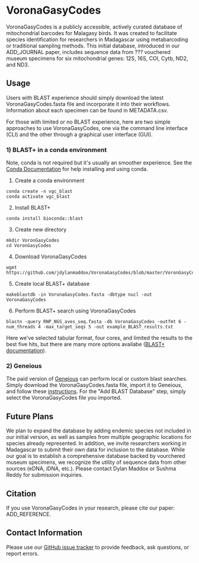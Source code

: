 # VoronaGasyCodes
VoronaGasyCodes is a publicly accessible, actively curated database of mitochondrial barcodes for Malagasy birds. It was created to facilitate species identification for researchers in Madagascar using metabarcoding or traditional sampling methods. This initial database, introduced in our ADD_JOURNAL paper, includes sequence data from ??? vouchered museum specimens for six mitochondrial genes: 12S, 16S, COI, Cytb, ND2, and ND3. 

## Usage
Users with BLAST experience should simply download the latest VoronaGasyCodes.fasta file and incorporate it into their workflows. Information about each specimen can be found in  METADATA.csv.

For those with limited or no BLAST experience, here are two simple approaches to use VoronaGasyCodes, one via the command line interface (CLI) and the other through a graphical user interface (GUI).


### 1) BLAST+ in a conda environment 
Note, conda is not required but it's usually an smoother experience. See the [Conda Documentation](https://conda.io/projects/conda/en/latest/index.html) for help installing and using conda. 

1) Create a conda environment
```
conda create -n vgc_blast
conda activate vgc_blast
```
2) Install BLAST+
```
conda install bioconda::blast
```
3) Create new directory
```
mkdir VoronGasyCodes
cd VoronGasyCodes
```
4) Download VoronaGasyCodes
```
wget https://github.com/jdylanmaddox/VoronaGasyCodes/blob/master/VoronGasyCodes.fasta
```
5) Create local BLAST+ database
```
makeblastdb -in VoronaGasyCodes.fasta -dbtype nucl -out VoronaGasyCodes
```
6) Perform BLAST+ search using VoronaGasyCodes  
```
blastn -query RNP_NGS_aves_seq.fasta -db VoronaGasyCodes -outfmt 6 -num_threads 4 -max_target_seqs 5 -out example_BLAST_results.txt
```
Here we've selected tabular format, four cores, and limited the results to the best five hits, but there are many more options availabe ([BLAST+ documentation](https://www.ncbi.nlm.nih.gov/books/NBK279690/)).

### 2) Geneious
The paid version of [Geneious](https://www.geneious.com) can perform local or custom blast searches. Simply download the VoronaGasyCodes.fasta file, import it to Geneious, and follow these
[instructions](https://help.geneious.com/hc/en-us/articles/360044627372-How-can-I-BLAST-against-my-own-sequences-or-a-database-that-isn-t-part-of-NCBI). For the "Add BLAST Database" step, simply select the VoronaGasyCodes file you imported.

## Future Plans
We plan to expand the database by adding endemic species not included in our initial version, as well as samples from multiple geographic locations for species already represented. In addition, we invite researchers working in Madagascar to submit their own data for inclusion to the database. While our goal is to establish a comprehensive database backed by vourchered museum specimens, we recognize the utility of sequence data from other sources (eDNA, iDNA, etc.). Please contact Dylan Maddox or Sushma Reddy for submission inquiries. 

## Citation
If you use VoronaGasyCodes in your research, please cite our paper: ADD_REFERENCE.

## Contact Information
Please use our [GitHub issue tracker](https://github.com/jdylanmaddox/VoronaGasyCodes/issues) to provide feedback, ask questions, or report errors.
